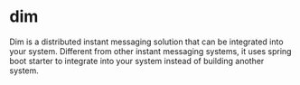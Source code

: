 # dim
Dim is a distributed instant messaging solution that can be integrated into your system. Different from other instant messaging systems, it uses spring boot starter to integrate into your system instead of building another system.
